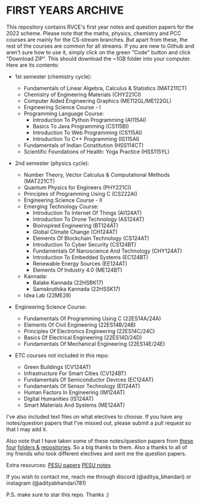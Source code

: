 # FIRST YEARS ARCHIVE

This repository contains RVCE's first year notes and question papers for the 2022 scheme. Please note that the maths, physics, chemistry and PCC courses are mainly for the CS-stream branches. But apart from these, the rest of the courses are common for all streams. If you are new to Github and aren't sure how to use it, simply click on the green "Code" button and click "Download ZIP". This should download the ~1GB folder into your computer. Here are its contents:

- 1st semester (chemistry cycle):
	- Fundamentals of Linear Algebra, Calculus & Statistics (MAT211CT)
	- Chemistry of Engineering Materials (CHY221CI)
	- Computer Aided Engineering Graphics (ME112GL/ME122GL)
	- Engineering Science Course - I
	- Programming Language Course:
		- Introduction To Python Programming (AI115AI)
		- Basics To Java Programming (CS115BI)
		- Introduction To Web Programming (CS115AI)
		- Introduction To C++ Programming (IS115AI)
	- Fundamentals of Indian Constitution (HSS114CT)
	- Scientific Foundations of Health: Yoga Practice (HSS115YL)

- 2nd semester (physics cycle):
	- Number Theory, Vector Calculus & Computational Methods (MAT221CT)
	- Quantum Physics for Engineers (PHY221CI)
	- Principles of Programming Using C (CS222AI)
	- Engineering Science Course - II
	- Emerging Technology Course:
		- Introduction To Internet Of Things (AI124AT)
		- Introduction To Drone Technology (AS124AT)
		- Bioinspired Engineering (BT124AT)
		- Global Climate Change (CH124AT)
		- Elements Of Blockchain Technology (CS124AT)
		- Introduction To Cyber Security (CS124BT)
		- Fundamentals Of Nanoscience And Technology (CHY124AT)
		- Introduction To Embedded Systems (EC124BT)
		- Renewable Energy Sources (EE124AT)
		- Elements Of Industry 4.0 (ME124BT)
	- Kannada:
		- Balake Kannada (22HSBK17)
		- Samskruthika Kannada (22HSSK17)
	- Idea Lab (22ME28)
	
- Engineering Science Course:
	- Fundamentals Of Programming Using C (22ES14A/24A)
	- Elements Of Civil Engineering (22ES14B/24B)
	- Principles Of Electronics Engineering (22ES14C/24C)
	- Basics Of Electrical Engineering (22ES14D/24D)
	- Fundamentals Of Mechanical Engineering (22ES14E/24E)
	
- ETC courses not included in this repo: 
	- Green Buildings (CV124AT)
	- Infrastructure For Smart Cities	(CV124BT)
	- Fundamentals Of Semiconductor Devices (EC124AT)
	- Fundamentals Of Sensor Technology (EI124AT)
	- Human Factors In Engineering (IM124AT)
	- Digital Humanities (IS124AT)
	- Smart Materials And Systems (ME124AT)
	


I've also included text files on what electives to choose. If you have any notes/question papers that I've missed out, please submit a pull request so that I may add it.

Also note that I have taken some of these notes/question papers from [these](https://drive.google.com/drive/u/1/folders/11rMob5npEhep1airiznF8n5A_FgetEo4) [four](https://drive.google.com/drive/folders/1LhRMhIYAb5cUS4yESWhNNCPOzxSjwK37) [folders &](https://drive.google.com/drive/folders/1FXzQEkrdXrPKYg1Pcv1qHYuXhRb7QVdB) [repositories](https://github.com/AnanthMAthreya/1st-year-resources-2022-scheme-). So a big thanks to them. Also a thanks to all of my friends who took different electives and sent me the question papers.

Extra resources:
[PESU papers](https://drive.google.com/drive/u/0/folders/11U56PJ-VZ_5zaJ1fVrV6h3kzN4rnNX7E)
[PESU notes](https://better-pes.vercel.app/)



If you wish to contact me, reach me through discord (@aditya_bhandari) or instagram (@adityabhandari781)

P.S. make sure to star this repo. Thanks :)
